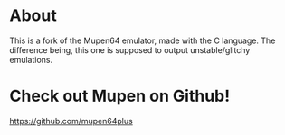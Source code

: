 # About
This is a fork of the Mupen64 emulator, made with the C language.
The difference being, this one is supposed to output unstable/glitchy emulations.

# Check out Mupen on Github!
https://github.com/mupen64plus
